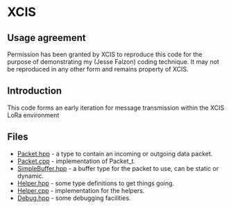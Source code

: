 # XCIS

## Usage agreement

Permission has been granted by XCIS to reproduce this code for the purpose of demonstrating my (Jesse Falzon) coding technique. It may not be reproduced in any other form and remains property of XCIS.

## Introduction

This code forms an early iteration for message transmission within the XCIS LoRa environment

## Files

- [Packet.hpp](Packet.hpp) - a type to contain an incoming or outgoing data packet.
- [Packet.cpp](Packet.cpp) - implementation of Packet_t.
- [SimpleBuffer.hpp](SimpleBuffer.hpp) - a buffer type for the packet to use, can be static or dynamic.
- [Helper.hpp](Helper.hpp) - some type definitions to get things going.
- [Helper.cpp](Helper.cpp) - implementation for the helpers.
- [Debug.hpp](Debug.hpp) - some debugging facilities.
